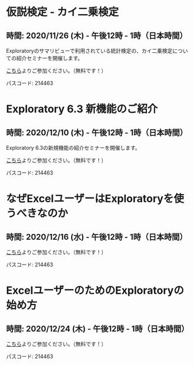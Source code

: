 # 仮説検定 - カイ二乗検定

## 時間: 2020/11/26 (木) - 午後12時 - 1時（日本時間）

Exploratoryのサマリビューで利用されている統計検定の、カイ二乗検定についての紹介セミナーを開催します。

[こちら](https://us02web.zoom.us/j/331585134?pwd=VGVyeXBRWjFMT2hESFdhSU45Z2d0dz09)よりご参加ください。（無料です！）

パスコード: 214463

# Exploratory 6.3 新機能のご紹介

## 時間: 2020/12/10 (木) - 午後12時 - 1時（日本時間）

Exploratory 6.3の新規機能の紹介セミナーを開催します。

[こちら](https://us02web.zoom.us/j/331585134?pwd=VGVyeXBRWjFMT2hESFdhSU45Z2d0dz09)よりご参加ください。（無料です！）

パスコード: 214463

# なぜExcelユーザーはExploratoryを使うべきなのか

## 時間: 2020/12/16 (水) - 午後12時 - 1時（日本時間）


[こちら](https://us02web.zoom.us/j/331585134?pwd=VGVyeXBRWjFMT2hESFdhSU45Z2d0dz09)よりご参加ください。（無料です！）

パスコード: 214463

# ExcelユーザーのためのExploratoryの始め方

## 時間: 2020/12/24 (木) - 午後12時 - 1時（日本時間）


[こちら](https://us02web.zoom.us/j/331585134?pwd=VGVyeXBRWjFMT2hESFdhSU45Z2d0dz09)よりご参加ください。（無料です！）

パスコード: 214463
